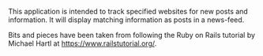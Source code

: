 This application is intended to track specified websites for new posts and information. It will display matching information as posts in a news-feed.

Bits and pieces have been taken from following the Ruby on Rails tutorial by Michael Hartl at https://www.railstutorial.org/.